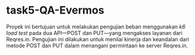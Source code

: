 # task5-QA-Evermos
Proyek ini bertujuan untuk melakukan pengujian beban menggunakan *k6 load test* pada dua API—POST dan PUT—yang mengakses layanan dari Reqres.in. Pengujian ini dilakukan untuk menilai kinerja dan keandalan dari metode POST dan PUT dalam menangani permintaan ke server Reqres.in.
